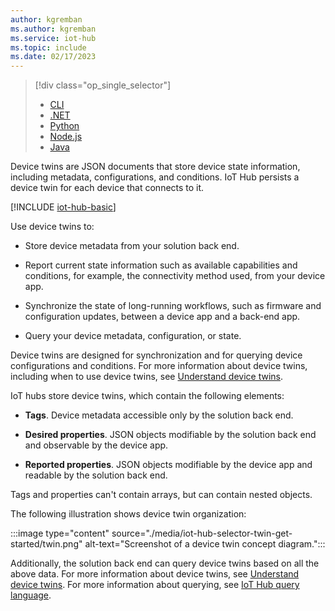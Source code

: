 ```yaml
---
author: kgremban
ms.author: kgremban
ms.service: iot-hub
ms.topic: include
ms.date: 02/17/2023
---
```

> [!div class="op_single_selector"]
> * [CLI](../articles/iot-hub/device-twins-cli.md)
> * [.NET](../articles/iot-hub/device-twins-dotnet.md)
> * [Python](../articles/iot-hub/device-twins-python.md)
> * [Node.js](../articles/iot-hub/device-twins-node.md)
> * [Java](../articles/iot-hub/device-twins-java.md)

Device twins are JSON documents that store device state information, including metadata, configurations, and conditions. IoT Hub persists a device twin for each device that connects to it.

[!INCLUDE [iot-hub-basic](iot-hub-basic-whole.md)]

Use device twins to:

* Store device metadata from your solution back end.

* Report current state information such as available capabilities and conditions, for example, the connectivity method used, from your device app.

* Synchronize the state of long-running workflows, such as firmware and configuration updates, between a device app and a back-end app.

* Query your device metadata, configuration, or state.

Device twins are designed for synchronization and for querying device configurations and conditions. For more information about device twins, including when to use device twins, see [Understand device twins](../articles/iot-hub/iot-hub-devguide-device-twins.md).

IoT hubs store device twins, which contain the following elements:

* **Tags**. Device metadata accessible only by the solution back end.

* **Desired properties**. JSON objects modifiable by the solution back end and observable by the device app.

* **Reported properties**. JSON objects modifiable by the device app and readable by the solution back end.

Tags and properties can't contain arrays, but can contain nested objects.

The following illustration shows device twin organization:

:::image type="content" source="./media/iot-hub-selector-twin-get-started/twin.png" alt-text="Screenshot of a device twin concept diagram.":::

Additionally, the solution back end can query device twins based on all the above data.
For more information about device twins, see [Understand device twins](../articles/iot-hub/iot-hub-devguide-device-twins.md). For more information about querying, see [IoT Hub query language](../articles/iot-hub/iot-hub-devguide-query-language.md).
